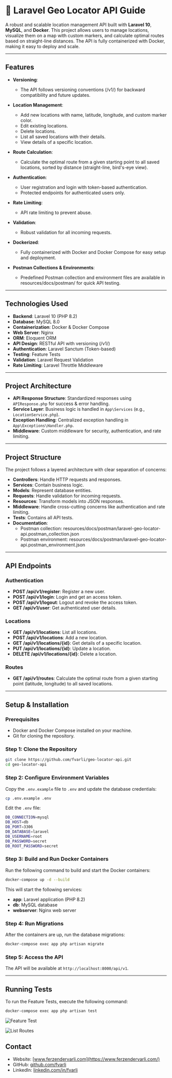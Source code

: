 # 📍 Laravel Geo Locator API Guide

A robust and scalable location management API built with **Laravel 10**, **MySQL**, and **Docker**. This project allows users to manage locations, visualize them on a map with custom markers, and calculate optimal routes based on straight-line distances. The API is fully containerized with Docker, making it easy to deploy and scale.

---

## Features

- **Versioning**:
  - The API follows versioning conventions (/v1/) for backward compatibility and future updates.

- **Location Management**:
  - Add new locations with name, latitude, longitude, and custom marker color.
  - Edit existing locations.
  - Delete locations.
  - List all saved locations with their details.
  - View details of a specific location.

- **Route Calculation**:
  - Calculate the optimal route from a given starting point to all saved locations, sorted by distance (straight-line, bird's-eye view).

- **Authentication**:
  - User registration and login with token-based authentication.
  - Protected endpoints for authenticated users only.

- **Rate Limiting**:
  - API rate limiting to prevent abuse.

- **Validation**:
  - Robust validation for all incoming requests.

- **Dockerized**:
  - Fully containerized with Docker and Docker Compose for easy setup and deployment.

- **Postman Collections & Environments**:
  - Predefined Postman collection and environment files are available in resources/docs/postman/ for quick API testing.

---

## Technologies Used

- **Backend**: Laravel 10 (PHP 8.2)
- **Database**: MySQL 8.0
- **Containerization**: Docker & Docker Compose
- **Web Server**: Nginx
- **ORM**: Eloquent ORM
- **API Design**: RESTful API with versioning (/v1/)
- **Authentication**: Laravel Sanctum (Token-based)
- **Testing**: Feature Tests
- **Validation**: Laravel Request Validation
- **Rate Limiting**: Laravel Throttle Middleware

---

## Project Architecture
- **API Response Structure**: Standardized responses using `APIResponse.php` for success & error handling.
- **Service Layer**: Business logic is handled in `App\Services` (e.g., `LocationService.php`).
- **Exception Handling**: Centralized exception handling in `App\Exceptions\Handler.php`.
- **Middleware**: Custom middleware for security, authentication, and rate limiting.

---

## Project Structure

The project follows a layered architecture with clear separation of concerns:

- **Controllers**: Handle HTTP requests and responses.
- **Services**: Contain business logic.
- **Models**: Represent database entities.
- **Requests**: Handle validation for incoming requests.
- **Resources**: Transform models into JSON responses.
- **Middleware**: Handle cross-cutting concerns like authentication and rate limiting.
- **Tests**: Contains all API tests.
- **Documentation**:
  - Postman collection: resources/docs/postman/laravel-geo-locator-api.postman_collection.json
  - Postman environment: resources/docs/postman/laravel-geo-locator-api.postman_environment.json

---

## API Endpoints

### Authentication
- **POST /api/v1/register**: Register a new user.
- **POST /api/v1/login**: Login and get an access token.
- **POST /api/v1/logout**: Logout and revoke the access token.
- **GET /api/v1/user**: Get authenticated user details.

### Locations
- **GET /api/v1/locations**: List all locations.
- **POST /api/v1/locations**: Add a new location.
- **GET /api/v1/locations/{id}**: Get details of a specific location.
- **PUT /api/v1/locations/{id}**: Update a location.
- **DELETE /api/v1/locations/{id}**: Delete a location.

### Routes
- **GET /api/v1/routes**: Calculate the optimal route from a given starting point (latitude, longitude) to all saved locations.

---

## Setup & Installation

### Prerequisites

- Docker and Docker Compose installed on your machine.
- Git for cloning the repository.

### Step 1: Clone the Repository

```bash
git clone https://github.com/fvarli/geo-locator-api.git
cd geo-locator-api
```

### Step 2: Configure Environment Variables

Copy the `.env.example` file to `.env` and update the database credentials:

```bash
cp .env.example .env
```

Edit the `.env` file:

```bash
DB_CONNECTION=mysql
DB_HOST=db
DB_PORT=3306
DB_DATABASE=laravel
DB_USERNAME=root
DB_PASSWORD=secret
DB_ROOT_PASSWORD=secret
```

### Step 3: Build and Run Docker Containers

Run the following command to build and start the Docker containers:

```bash
docker-compose up -d --build
```

This will start the following services:
- **app**: Laravel application (PHP 8.2)
- **db**: MySQL database
- **webserver**: Nginx web server

### Step 4: Run Migrations

After the containers are up, run the database migrations:

```bash
docker-compose exec app php artisan migrate
```

### Step 5: Access the API

The API will be available at `http://localhost:8000/api/v1`.

---

## Running Tests

To run the Feature Tests, execute the following command:

```bash
docker-compose exec app php artisan test
```

![Feature Test](resources/docs/tests/test-feature.png)

![List Routes](resources/docs/postman/postman-list-routes.png)

## Contact

- Website: [www.ferzendervarli.com](https://www.ferzendervarli.com/)
- GitHub: [github.com/fvarli](https://github.com/fvarli)
- LinkedIn: [linkedin.com/in/fvarli](https://www.linkedin.com/in/fvarli)